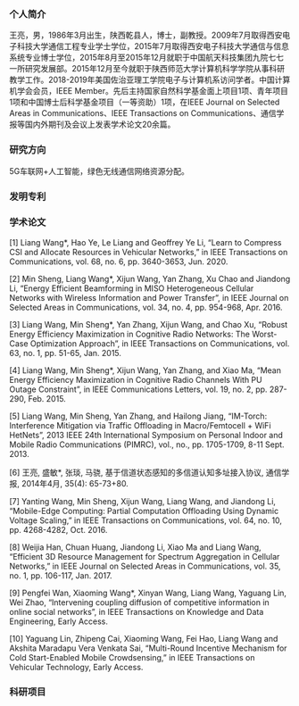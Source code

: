 ### 个人简介

王亮，男，1986年3月出生，陕西乾县人，博士，副教授。2009年7月取得西安电子科技大学通信工程专业学士学位，2015年7月取得西安电子科技大学通信与信息系统专业博士学位，2015年8月至2015年12月就职于中国航天科技集团九院七七一所研究发展部。2015年12月至今就职于陕西师范大学计算机科学学院从事科研教学工作。2018-2019年美国佐治亚理工学院电子与计算机系访问学者。中国计算机学会会员，IEEE Member。先后主持国家自然科学基金面上项目1项、青年项目1项和中国博士后科学基金项目（一等资助）1项，在IEEE Journal on Selected Areas in Communications、IEEE Transactions on Communications、通信学报等国内外期刊及会议上发表学术论文20余篇。

### 研究方向
5G车联网+人工智能，绿色无线通信网络资源分配。

### 发明专利

### 学术论文
[1] Liang Wang*, Hao Ye, Le Liang and Geoffrey Ye Li, “Learn to Compress CSI and Allocate Resources in Vehicular Networks,” in IEEE Transactions on Communications, vol. 68, no. 6, pp. 3640-3653, Jun. 2020.

[2] Min Sheng, Liang Wang*, Xijun Wang, Yan Zhang, Xu Chao and Jiandong Li, “Energy Efficient Beamforming in MISO Heterogeneous Cellular Networks with Wireless Information and Power Transfer”, in IEEE Journal on Selected Areas in Communications, vol. 34, no. 4, pp. 954-968, Apr. 2016.

[3] Liang Wang, Min Sheng*, Yan Zhang, Xijun Wang, and Chao Xu, “Robust Energy Efficiency Maximization in Cognitive Radio Networks: The Worst-Case Optimization Approach”, in IEEE Transactions on Communications, vol. 63, no. 1, pp. 51-65, Jan. 2015.

[4] Liang Wang, Min Sheng*, Xijun Wang, Yan Zhang, and Xiao Ma, “Mean Energy Efficiency Maximization in Cognitive Radio Channels With PU Outage Constraint”, in IEEE Communications Letters, vol. 19, no. 2, pp. 287-290, Feb. 2015.

[5] Liang Wang, Min Sheng, Yan Zhang, and Hailong Jiang, “IM-Torch: Interference Mitigation via Traffic Offloading in Macro/Femtocell + WiFi HetNets”, 2013 IEEE 24th International Symposium on Personal Indoor and Mobile Radio Communications (PIMRC), vol., no., pp. 1705-1709, 8-11 Sept. 2013.

[6] 王亮, 盛敏*, 张琰, 马骁, 基于信道状态感知的多信道认知多址接入协议, 通信学报, 2014年4月, 35(4): 65-73+80.

[7] Yanting Wang, Min Sheng, Xijun Wang, Liang Wang, and Jiandong Li, “Mobile-Edge Computing: Partial Computation Offloading Using Dynamic Voltage Scaling,” in IEEE Transactions on Communications, vol. 64, no. 10, pp. 4268-4282, Oct. 2016.

[8] Weijia Han, Chuan Huang, Jiandong Li, Xiao Ma and Liang Wang, “Efficient 3D Resource Management for Spectrum Aggregation in Cellular Networks,” in IEEE Journal on Selected Areas in Communications, vol. 35, no. 1, pp. 106-117, Jan. 2017.

[9] Pengfei Wan, Xiaoming Wang*, Xinyan Wang, Liang Wang, Yaguang Lin, Wei Zhao, “Intervening coupling diffusion of competitive information in online social networks”, in IEEE Transactions on Knowledge and Data Engineering, Early Access.

[10] Yaguang Lin, Zhipeng Cai, Xiaoming Wang, Fei Hao, Liang Wang and Akshita Maradapu Vera Venkata Sai, “Multi-Round Incentive Mechanism for Cold Start-Enabled Mobile Crowdsensing,” in IEEE Transactions on Vehicular Technology, Early Access.

### 科研项目



